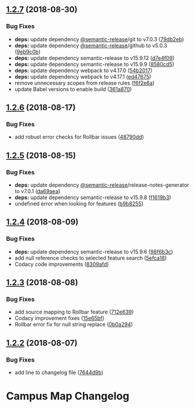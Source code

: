 ## [1.2.7](https://github.com/university-of-york/campus-map/compare/v1.2.6...v1.2.7) (2018-08-30)


### Bug Fixes

* **deps:** update dependency [@semantic-release](https://github.com/semantic-release)/git to v7.0.3 ([79db2eb](https://github.com/university-of-york/campus-map/commit/79db2eb))
* **deps:** update dependency [@semantic-release](https://github.com/semantic-release)/github to v5.0.3 ([9eb9c0b](https://github.com/university-of-york/campus-map/commit/9eb9c0b))
* **deps:** update dependency semantic-release to v15.9.12 ([d7e4f09](https://github.com/university-of-york/campus-map/commit/d7e4f09))
* **deps:** update dependency semantic-release to v15.9.9 ([8580cd5](https://github.com/university-of-york/campus-map/commit/8580cd5))
* **deps:** update dependency webpack to v4.17.0 ([54b2017](https://github.com/university-of-york/campus-map/commit/54b2017))
* **deps:** update dependency webpack to v4.17.1 ([ed47675](https://github.com/university-of-york/campus-map/commit/ed47675))
* remove unnecessary scopes from release rules ([f6f2e6a](https://github.com/university-of-york/campus-map/commit/f6f2e6a))
* update Babel versions to enable build ([361a870](https://github.com/university-of-york/campus-map/commit/361a870))

## [1.2.6](https://github.com/university-of-york/campus-map/compare/v1.2.5...v1.2.6) (2018-08-17)


### Bug Fixes

* add robust error checks for Rollbar issues ([48790dd](https://github.com/university-of-york/campus-map/commit/48790dd))

## [1.2.5](https://github.com/university-of-york/campus-map/compare/v1.2.4...v1.2.5) (2018-08-15)


### Bug Fixes

* **deps:** update dependency [@semantic-release](https://github.com/semantic-release)/release-notes-generator to v7.0.1 ([da69aea](https://github.com/university-of-york/campus-map/commit/da69aea))
* **deps:** update dependency semantic-release to v15.9.8 ([f1619b3](https://github.com/university-of-york/campus-map/commit/f1619b3))
* undefined error when looking for features ([b9b8255](https://github.com/university-of-york/campus-map/commit/b9b8255))

## [1.2.4](https://github.com/university-of-york/campus-map/compare/v1.2.3...v1.2.4) (2018-08-09)


### Bug Fixes

* **deps:** update dependency semantic-release to v15.9.6 ([98f6b3c](https://github.com/university-of-york/campus-map/commit/98f6b3c))
* add null reference checks to selected feature search ([5efca18](https://github.com/university-of-york/campus-map/commit/5efca18))
* Codacy code improvements ([8309afd](https://github.com/university-of-york/campus-map/commit/8309afd))

## [1.2.3](https://github.com/university-of-york/campus-map/compare/v1.2.2...v1.2.3) (2018-08-08)


### Bug Fixes

* add source mapping to Rollbar feature ([712e639](https://github.com/university-of-york/campus-map/commit/712e639))
* Codacy improvement fixes ([15e65bf](https://github.com/university-of-york/campus-map/commit/15e65bf))
* Rollbar error fix for null string replace ([0b0a294](https://github.com/university-of-york/campus-map/commit/0b0a294))

## [1.2.2](https://github.com/university-of-york/campus-map/compare/v1.2.1...v1.2.2) (2018-08-07)


### Bug Fixes

* add line to changelog file ([7644d9b](https://github.com/university-of-york/campus-map/commit/7644d9b))

# Campus Map Changelog

